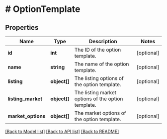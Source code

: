 # # OptionTemplate

## Properties

Name | Type | Description | Notes
------------ | ------------- | ------------- | -------------
**id** | **int** | The ID of the option template. | [optional] 
**name** | **string** | The name of the option template. | [optional] 
**listing** | **object[]** | The listing options of the option template. | [optional] 
**listing_market** | **object[]** | The listing market options of the option template. | [optional] 
**market_options** | **object[]** | The market options of the option template. | [optional] 

[[Back to Model list]](../../README.md#documentation-for-models) [[Back to API list]](../../README.md#documentation-for-api-endpoints) [[Back to README]](../../README.md)


